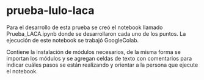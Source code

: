 # prueba-lulo-laca

Para el desarrollo de esta prueba se creó el notebook llamado Prueba_LACA.ipynb donde se desarrollaron cada uno de los puntos. La ejecución de este notebook se trabajó GoogleColab.

Contiene la instalación de módulos necesarios, de la misma forma se importan los módulos y se agregan celdas de texto con comentarios para indicar cuáles pasos se están realizando y orientar a la persona que ejecute el notebook.
